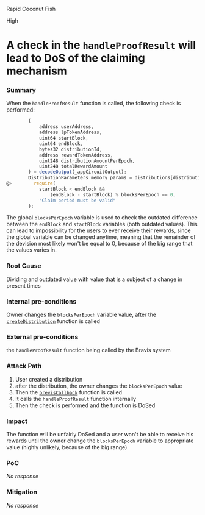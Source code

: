 Rapid Coconut Fish

High

# A check in the `handleProofResult` will lead to DoS of the claiming mechanism

### Summary

When the `handleProofResult` function is called, the following check is performed:
```javascript
        (
            address userAddress,
            address lpTokenAddress,
            uint64 startBlock,
            uint64 endBlock,
            bytes32 distributionId,
            address rewardTokenAddress,
            uint248 distributionAmountPerEpoch,
            uint248 totalRewardAmount
        ) = decodeOutput(_appCircuitOutput);
        DistributionParameters memory params = distributions[distributionId];
@>        require(
            startBlock < endBlock &&
                (endBlock - startBlock) % blocksPerEpoch == 0,
            "Claim period must be valid"
        );
```
The global `blocksPerEpoch` variable is used to check the outdated difference between the  `endBlock` and `startBlock` variables (both outdated values). This can lead to impossibility for the users to ever receive their rewards, since the global variable can be changed anytime, meaning that the remainder of the devision most likely won't be equal to 0, because of the big range that the values varies in.

### Root Cause

Dividing and outdated value with value that is a subject of a change in present times

### Internal pre-conditions

Owner changes the `blocksPerEpoch` variable value, after the [`createDistribution`](https://github.com/sherlock-audit/2024-10-gamma-rewarder/blob/main/GammaRewarder/contracts/GammaRewarder.sol#L108-L147) function is called

### External pre-conditions

the `handleProofResult` function being called by the Bravis system

### Attack Path

1. User created a distribution
2. after the distribution, the owner changes the `blocksPerEpoch` value 
3. Then the [`brevisCallback`](https://github.com/sherlock-audit/2024-10-gamma-rewarder/blob/main/GammaRewarder/contracts/brevis/lib/BrevisApp.sol#L22) function is called
4. It calls the `handleProofResult` function internally 
5. Then the check is performed and the function is DoSed

### Impact

The function will be unfairly DoSed and a user won't be able to receive his rewards until the owner change the `blocksPerEpoch` variable to appropriate value (highly unlikely, because of the big range)

### PoC

_No response_

### Mitigation

_No response_